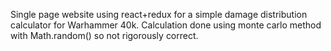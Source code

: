 
Single page website using react+redux for a simple damage distribution calculator for Warhammer 40k.
Calculation done using monte carlo method with Math.random() so not rigorously correct.